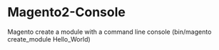 # Magento2-Console
Magento create a module with a command line console (bin/magento create_module Hello_World)
